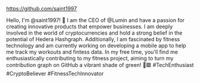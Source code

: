 https://github.com/saint1997

Hello, I'm @saint1997! 👋 I am the CEO of @Lumin and have a passion for creating innovative products that empower businesses. I am deeply involved in the world of cryptocurrencies and hold a strong belief in the potential of Hedera Hashgraph. Additionally, I am fascinated by fitness technology and am currently working on developing a mobile app to help me track my workouts and fintess data. In my free time, you'll find me enthusiastically contributing to my fitness project, aiming to turn my contribution graph on GitHub a vibrant shade of green! 💪🟩 #TechEnthusiast #CryptoBeliever #FitnessTechInnovator
